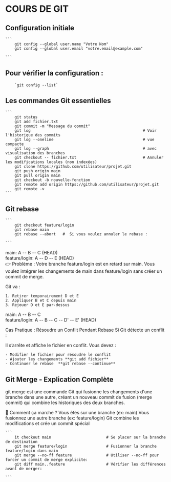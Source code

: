 # COURS DE GIT

## Configuration initiale

	```
		git config --global user.name "Votre Nom"
		git config --global user.email "votre.email@example.com"
	
	```
## Pour vérifier la configuration :
		`git config --list`


## Les commandes Git essentielles


	```
		git status
		git add fichier.txt
		git commit -m "Message du commit"
		git log     											# Voir l'historique des commits
		git log --oneline  										# vue compacte
		git log --graph    										# avec visualisation des branches
		git checkout -- fichier.txt    							# Annuler les modifications locales (non indexées)
		git clone https://github.com/utilisateur/projet.git
		git push origin main
		git pull origin main
		git checkout -b nouvelle-fonction 
		git remote add origin https://github.com/utilisateur/projet.git	
		git remote -v				
	```

## Git rebase 



	```
		git checkout feature/login 
		git rebase main
		git rebase --abort   #  Si vous voulez annuler le rebase : 
	
	```

main:        A -- B -- C (HEAD)  
feature/login:   A -- D -- E (HEAD)  
👉 Problème : Votre branche feature/login est en retard sur main.
Vous voulez intégrer les changements de main dans feature/login sans créer un commit de merge.

Git va :

	1. Retirer temporairement D et E
	2. Appliquer B et C depuis main
	3. Rejouer D et E par-dessus

main:        A -- B -- C  
feature/login:   A -- B -- C -- D' -- E' (HEAD)  

 Cas Pratique : Résoudre un Conflit Pendant Rebase  Si Git détecte un conflit :

Il s’arrête et affiche le fichier en conflit. Vous devez :

	- Modifier le fichier pour résoudre le conflit
	- Ajouter les changements **git add fichier**
	- Continuer le rebase  **git rebase --continue**

## Git Merge - Explication Complète

git merge est une commande Git qui fusionne les changements d'une branche dans une autre, créant un nouveau commit de fusion (merge commit) qui combine les historiques des deux branches.

🔄 Comment ça marche ?
Vous êtes sur une branche (ex: main)
Vous fusionnez une autre branche (ex: feature/login)
Git combine les modifications et crée un commit spécial


	```
		it checkout main       					# Se placer sur la branche de destination
		git merge feature/login 				# Fusionner la branche feature/login dans main
		git merge --no-ff feature				# Utiliser --no-ff pour forcer un commit de merge explicite:
		git diff main..feature      			# Vérifier les différences avant de merger:    		
	
	```